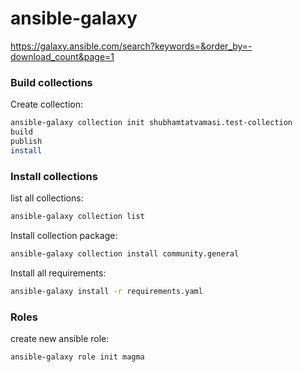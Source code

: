 # ansible-galaxy

https://galaxy.ansible.com/search?keywords=&order_by=-download_count&page=1

### Build collections

Create collection:
```bash
ansible-galaxy collection init shubhamtatvamasi.test-collection
build
publish
install
```

### Install collections

list all collections:
```bash
ansible-galaxy collection list
```

Install collection package:
```bash
ansible-galaxy collection install community.general
```

Install all requirements:
```bash
ansible-galaxy install -r requirements.yaml
```

### Roles

create new ansible role:
```bash
ansible-galaxy role init magma
```
